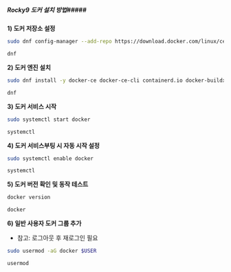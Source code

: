 ##### Rocky9 도커 설치 방법#####

**1) 도커 저장소 설정**

```bash
sudo dnf config-manager --add-repo https://download.docker.com/linux/centos/docker-ce.repo
```

```tech
dnf
```

**2) 도커 엔진 설치**

```bash
sudo dnf install -y docker-ce docker-ce-cli containerd.io docker-buildx-plugin docker-compose-plugin
```

```tech
dnf
```

**3) 도커 서비스 시작**

```bash
sudo systemctl start docker
```

```tech
systemctl
```

**4) 도커 서비스부팅 시 자동 시작 설정**

```bash
sudo systemctl enable docker
```

```tech
systemctl
```


**5) 도커 버전 확인 및 동작 테스트**

```bash
docker version
```

```tech
docker
```

**6) 일반 사용자 도커 그룹 추가**

* 참고: 로그아웃 후 재로그인 필요

```bash
sudo usermod -aG docker $USER
```

```tech
usermod
```
